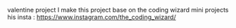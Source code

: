 valentine project
I make this project base on the coding wizard mini projects 
his insta : https://www.instagram.com/the_coding_wizard/
